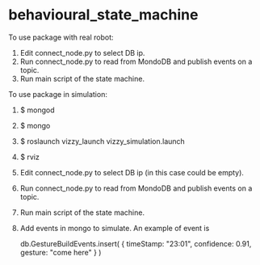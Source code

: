 # behavioural_state_machine

To use package with real robot:

1. Edit connect_node.py to select DB ip.
2. Run connect_node.py to read from MondoDB and publish events on a topic.
3. Run main script of the state machine.


To use package in simulation:

1. $ mongod
2. $ mongo
3. $ roslaunch vizzy_launch vizzy_simulation.launch
4. $ rviz
5. Edit connect_node.py to select DB ip (in this case could be empty).
6. Run connect_node.py to read from MondoDB and publish events on a topic.
7. Run main script of the state machine.
8. Add events in mongo to simulate. An example of event is

	db.GestureBuildEvents.insert(
	   {
	     timeStamp: "23:01",
	     confidence: 0.91,
	     gesture: "come here"
	   }
	)



